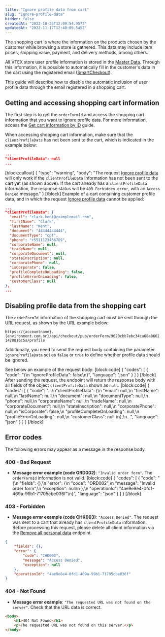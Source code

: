 ```yaml
---
title: "Ignore profile data from cart"
slug: "ignore-profile-data"
hidden: false
createdAt: "2022-10-26T12:09:54.957Z"
updatedAt: "2022-11-17T12:40:09.545Z"
---
```

The shopping cart is where the information on the products chosen by the customer while browsing a store is gathered. This data may include item prices, shipping value, payment, and delivery methods, among others.

All VTEX store user profile information is stored in the [Master Data](https://help.vtex.com/en/tutorial/master-data--4otjBnR27u4WUIciQsmkAw). Through this information, it is possible to automatically fill in the customer's data in the cart using the registered email ([SmartCheckout](https://help.vtex.com/en/tutorial/smartcheckout-customer-information-automatic-fill-in--2Nuu3xAFzdhIzJIldAdtan)).

This guide will describe how to disable the automatic inclusion of user profile data through the email registered in a shopping cart.

## Getting and accessing shopping cart information

The first step is to get the `orderFormId` and access the shopping cart information that you want to ignore profile data. For more information, access the [Get cart information by ID](https://developers.vtex.com/vtex-rest-api/docs/get-cart-information-by-id) guide.

When accessing shopping cart information, make sure that the `clientProfileData` has not been sent to the cart, which is indicated in the example below:

```json
...
"clientProfileData": null
...
```

[block:callout]
{
  "type": "warning",
  "body": "The request [Ignore profile data](https://developers.vtex.com/vtex-rest-api/reference/ignoreprofiledata) will only work if the `clientProfileData` information has not been sent to the cart yet (as shown above). If the cart already has a `clientProfileData` information, the response status will be `403 Forbidden error`, with an `Access Denied` message."
}
[/block]
Example of a cart containing customer profile data, and in which the request [Ignore profile data](https://developers.vtex.com/vtex-rest-api/reference/ignoreprofiledata) cannot be applied:

```json
...
"clientProfileData": {
  "email": "clark.kent@examplemail.com",
  "firstName": "Clark",
  "lastName": "Kent",
  "document": "44444444444",
  "documentType": "cpf",
  "phone": "+5511123456789",
  "corporateName": null,
  "tradeName": null,
  "corporateDocument": null,
  "stateInscription": null,
  "corporatePhone": null,
  "isCorporate": false,
  "profileCompleteOnLoading": false,
  "profileErrorOnLoading": false,
  "customerClass": null
},
...
```

## Disabling profile data from the shopping cart

The `orderFormId` information of the shopping cart must be sent through the URL request, as shown by the URL example below:

`https://{accountname}.{environment.com.br}/api/checkout/pub/orderForm/9620cbb7ebc34ca68a86621428816c5a/profile`

Additionally, you need to send the request body containing the parameter `ignoreProfileData` set as `false` or `true` to define whether profile data should be ignored.

See below an example of the request body:
[block:code]
{
  "codes": [
    {
      "code": "{\n  \"ignoreProfileData\": false\n}",
      "language": "json"
    }
  ]
}
[/block]
After sending the request, the endpoint will return the response body with all fields of the object `clientProfileData` shown as `null`.
[block:code]
{
  "codes": [
    {
      "code": "...\n\"clientProfileData\": {\n  \"email\": null,\n  \"firstName\": null,\n  \"lastName\": null,\n  \"document\": null,\n  \"documentType\": null,\n  \"phone\": null,\n  \"corporateName\": null,\n  \"tradeName\": null,\n  \"corporateDocument\": null,\n  \"stateInscription\": null,\n  \"corporatePhone\": null,\n  \"isCorporate\": false,\n  \"profileCompleteOnLoading\": null,\n  \"profileErrorOnLoading\": null,\n  \"customerClass\": null \n},\n...",
      "language": "json"
    }
  ]
}
[/block]
## Error codes

The following errors may appear as a message in the response body.

### 400 - Bad Request

- **Message error example (code ORD002)**: `"Invalid order form"`. The `orderFormId` information is not valid.
[block:code]
{
  "codes": [
    {
      "code": "{\n    \"fields\": {},\n    \"error\": {\n        \"code\": \"ORD002\",\n        \"message\": \"Invalid order form\",\n        \"exception\": null\n    },\n    \"operationId\": \"4ae9e8e4-0fd1-469a-99b1-71705cbe036f\"\n}",
      "language": "json"
    }
  ]
}
[/block]
### 403 - Forbidden

- **Message error example (code CHK003)**: `"Access Denied"`. The request was sent to a cart that already has `clientProfileData` information. Before processing this request, please delete all client information via the [Remove all personal data](https://developers.vtex.com/vtex-rest-api/docs/remove-all-personal-data) endpoint.

```json
{
    "fields": {},
    "error": {
        "code": "CHK003",
        "message": "Access Denied",
        "exception": null
    },
    "operationId": "4ae9e8e4-0fd1-469a-99b1-71705cbe036f"
}
```

### 404 - Not Found

- **Message error example**: `"The requested URL was not found on the server"`. Check that the URL data is correct.

```html
<body>
	<h1>404 Not Found</h1>
	<p>The requested URL was not found on this server.</p>
</body>
```